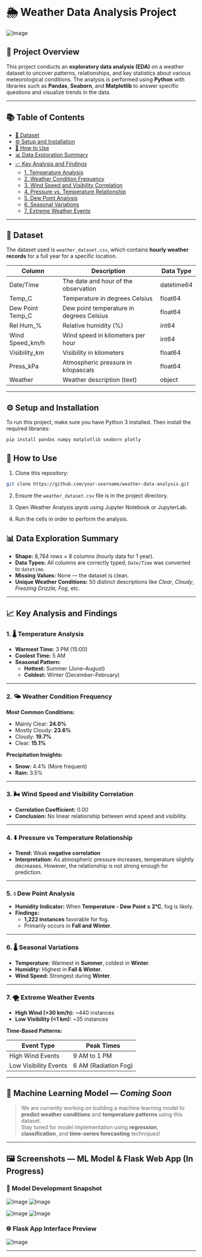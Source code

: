 # 🌦️ Weather Data Analysis Project
![Image](https://github.com/user-attachments/assets/922d39f7-d2bb-4ef6-8b2f-817aaf1fe9ef)
## 📖 Project Overview

This project conducts an **exploratory data analysis (EDA)** on a weather dataset to uncover patterns, relationships, and key statistics about various meteorological conditions. The analysis is performed using **Python** with libraries such as **Pandas**, **Seaborn**, and **Matplotlib** to answer specific questions and visualize trends in the data.

---

## 📚 Table of Contents

- [💾 Dataset](#-dataset)
- [⚙️ Setup and Installation](#️-setup-and-installation)
- [🚀 How to Use](#-how-to-use)
- [📊 Data Exploration Summary](#-data-exploration-summary)
- [📈 Key Analysis and Findings](#-key-analysis-and-findings)
  - [1. Temperature Analysis](#1-temperature-analysis)
  - [2. Weather Condition Frequency](#2-weather-condition-frequency)
  - [3. Wind Speed and Visibility Correlation](#3-wind-speed-and-visibility-correlation)
  - [4. Pressure vs. Temperature Relationship](#4-pressure-vs-temperature-relationship)
  - [5. Dew Point Analysis](#5-dew-point-analysis)
  - [6. Seasonal Variations](#6-seasonal-variations)
  - [7. Extreme Weather Events](#7-extreme-weather-events)

---

## 💾 Dataset

The dataset used is `weather_dataset.csv`, which contains **hourly weather records** for a full year for a specific location.

| Column              | Description                                 | Data Type  |
|---------------------|---------------------------------------------|------------|
| Date/Time           | The date and hour of the observation        | datetime64 |
| Temp_C              | Temperature in degrees Celsius              | float64    |
| Dew Point Temp_C    | Dew point temperature in degrees Celsius    | float64    |
| Rel Hum_%           | Relative humidity (%)                       | int64      |
| Wind Speed_km/h     | Wind speed in kilometers per hour           | int64      |
| Visibility_km       | Visibility in kilometers                    | float64    |
| Press_kPa           | Atmospheric pressure in kilopascals         | float64    |
| Weather             | Weather description (text)                  | object     |

---

## ⚙️ Setup and Installation

To run this project, make sure you have Python 3 installed. Then install the required libraries:

```bash
pip install pandas numpy matplotlib seaborn plotly
```

## 🚀 How to Use

1. Clone this repository:
```bash
git clone https://github.com/your-username/weather-data-analysis.git
```
2. Ensure the `weather_dataset.csv` file is in the project directory.

3. Open Weather Analysis.ipynb using Jupyter Notebook or JupyterLab.

4. Run the cells in order to perform the analysis.

## 📊 Data Exploration Summary

- **Shape:** 8,784 rows × 8 columns (hourly data for 1 year).
- **Data Types:** All columns are correctly typed; `Date/Time` was converted to `datetime`.
- **Missing Values:** None — the dataset is clean.
- **Unique Weather Conditions:** 50 distinct descriptions like *Clear*, *Cloudy*, *Freezing Drizzle, Fog*, etc.

---

## 📈 Key Analysis and Findings

### 1. 🌡️ Temperature Analysis

- **Warmest Time:** 3 PM (15:00)
- **Coolest Time:** 5 AM
- **Seasonal Pattern:** 
  - **Hottest:** Summer (June–August)
  - **Coldest:** Winter (December–February)

---

### 2. 🌤️ Weather Condition Frequency

**Most Common Conditions:**

- Mainly Clear: **24.0%**
- Mostly Cloudy: **23.6%**
- Cloudy: **19.7%**
- Clear: **15.1%**

**Precipitation Insights:**

- **Snow:** 4.4% (More frequent)
- **Rain:** 3.5%

---

### 3. 🌬️ Wind Speed and Visibility Correlation

- **Correlation Coefficient:** 0.00
- **Conclusion:** No linear relationship between wind speed and visibility.

---

### 4. ⬇️ Pressure vs Temperature Relationship

- **Trend:** Weak **negative correlation**
- **Interpretation:** As atmospheric pressure increases, temperature slightly decreases. However, the relationship is not strong enough for prediction.

---

### 5. 💧 Dew Point Analysis

- **Humidity Indicator:** When **Temperature - Dew Point ≤ 2°C**, fog is likely.
- **Findings:** 
  - **1,222 instances** favorable for fog.
  - Primarily occurs in **Fall and Winter**.

---

### 6. 🌡️ Seasonal Variations

- **Temperature:** Warmest in **Summer**, coldest in **Winter**.
- **Humidity:** Highest in **Fall & Winter**.
- **Wind Speed:** Strongest during **Winter**.

---

### 7. 🌪️ Extreme Weather Events

- **High Wind (>30 km/h):** ~440 instances
- **Low Visibility (<1 km):** ~35 instances

**Time-Based Patterns:**

| Event Type           | Peak Times        |
|----------------------|-------------------|
| High Wind Events     | 9 AM to 1 PM      |
| Low Visibility Events| 6 AM (Radiation Fog) |

---

## 🤖 Machine Learning Model — *Coming Soon*

> We are currently working on building a machine learning model to **predict weather conditions** and **temperature patterns** using this dataset.  
> Stay tuned for model implementation using **regression**, **classification**, and **time-series forecasting** techniques!

---

## 🖼️ Screenshots — ML Model & Flask Web App (In Progress)

### 🔧 Model Development Snapshot
![Image](https://github.com/user-attachments/assets/5df781cc-e8d9-48e3-872c-f9d7ac400c02)
![Image](https://github.com/user-attachments/assets/5df781cc-e8d9-48e3-872c-f9d7ac400c02)

![Image](https://github.com/user-attachments/assets/b347c2eb-14b5-4e73-8eb7-509a1a6aeafb)
![Image](https://github.com/user-attachments/assets/f677a3ef-bfb9-460c-90a7-1d52270150ab)

### 🌐 Flask App Interface Preview
![Image](https://github.com/user-attachments/assets/b38d188f-21f8-4f8d-9fed-a52fd1e364e0)




---
